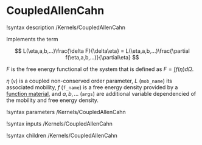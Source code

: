 # CoupledAllenCahn
!syntax description /Kernels/CoupledAllenCahn

Implements the term

$$
L(\eta,a,b,...)\frac{\delta F}{\delta\eta} = L(\eta,a,b,...)\frac{\partial f(\eta,a,b,...)}{\partial\eta}
$$

$F$ is the free energy functional of the system that is defined as $F=\int f(\eta) d\Omega$.

$\eta$ (`v`) is a coupled non-conserved order parameter, $L$ (`mob_name`) its associated mobility,
$f$ (`f_name`) is a free energy density provided by a [function material](../../introduction/FunctionMaterials), and
$a,b,...$ (`args`) are additional variable dependencied of the mobility and free energy density.

!syntax parameters /Kernels/CoupledAllenCahn

!syntax inputs /Kernels/CoupledAllenCahn

!syntax children /Kernels/CoupledAllenCahn
